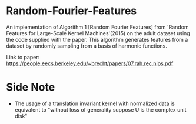# Random-Fourier-Features
An implementation of Algorithm 1 [Random Fourier Features] from 'Random Features for Large-Scale Kernel Machines'(2015) on the adult dataset using the code supplied with the paper. This algorithm generates features from a dataset by randomly sampling from a basis of harmonic functions.

Link to paper: https://people.eecs.berkeley.edu/~brecht/papers/07.rah.rec.nips.pdf

# Side Note

- The usage of a translation invariant kernel with normalized data is equivalent to "without loss of generality suppose U is the complex unit disk"
